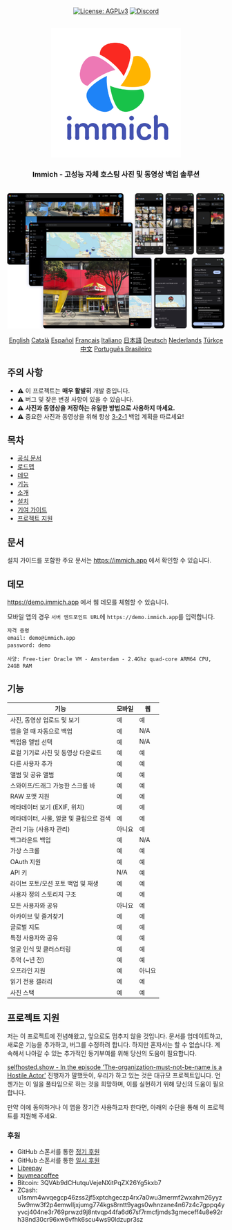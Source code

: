 <p align="center"> 
  <br/>  
  <a href="https://opensource.org/license/agpl-v3"><img src="https://img.shields.io/badge/License-AGPL_v3-blue.svg?color=3F51B5&style=for-the-badge&label=License&logoColor=000000&labelColor=ececec" alt="License: AGPLv3"></a>
  <a href="https://discord.gg/D8JsnBEuKb">
    <img src="https://img.shields.io/discord/979116623879368755.svg?label=Discord&logo=Discord&style=for-the-badge&logoColor=000000&labelColor=ececec" alt="Discord"/>
  </a>
  <br/>  
  <br/>   
</p>

<p align="center">
<img src="../design/immich-logo-stacked-light.svg" width="300" title="Login With Custom URL">
</p>
<h3 align="center">Immich - 고성능 자체 호스팅 사진 및 동영상 백업 솔루션</h3>
<br/>
<a href="https://immich.app">
<img src="../design/immich-screenshots.png" title="Main Screenshot">
</a>
<br/>
<p align="center">
  <a href="../README.md">English</a>
  <a href="README_ca_ES.md">Català</a>
  <a href="README_es_ES.md">Español</a>
  <a href="README_fr_FR.md">Français</a>
  <a href="README_it_IT.md">Italiano</a>
  <a href="README_ja_JP.md">日本語</a>
  <a href="README_de_DE.md">Deutsch</a>
  <a href="README_nl_NL.md">Nederlands</a>
  <a href="README_tr_TR.md">Türkçe</a>
  <a href="README_zh_CN.md">中文</a>
  <a href="README_pt_BR.md">Português Brasileiro</a>
</p>

## 주의 사항

- ⚠️ 이 프로젝트는 **매우 활발히** 개발 중입니다.
- ⚠️ 버그 및 잦은 변경 사항이 있을 수 있습니다.
- ⚠️ **사진과 동영상을 저장하는 유일한 방법으로 사용하지 마세요.**
- ⚠️ 중요한 사진과 동영상을 위해 항상 [3-2-1](https://www.backblaze.com/blog/the-3-2-1-backup-strategy/) 백업 계획을 따르세요!

## 목차

- [공식 문서](https://immich.app/docs)
- [로드맵](https://github.com/orgs/immich-app/projects/1)
- [데모](#demo)
- [기능](#features)
- [소개](https://immich.app/docs/overview/introduction)
- [설치](https://immich.app/docs/install/requirements)
- [기여 가이드](https://immich.app/docs/overview/support-the-project)
- [프로젝트 지원](#support-the-project)

## 문서

설치 가이드를 포함한 주요 문서는 https://immich.app 에서 확인할 수 있습니다.

## 데모

https://demo.immich.app 에서 웹 데모를 체험할 수 있습니다.

모바일 앱의 경우 `서버 엔드포인트 URL`에 `https://demo.immich.app`를 입력합니다.

```bash title="Demo Credential"
자격 증명
email: demo@immich.app
password: demo
```

```
사양: Free-tier Oracle VM - Amsterdam - 2.4Ghz quad-core ARM64 CPU, 24GB RAM
```

## 기능

| 기능                                  | 모바일 | 웹 |
| ------------------------------------ | ----- | ----- |
| 사진, 동영상 업로드 및 보기 | 예 | 예 |
| 앱을 열 때 자동으로 백업 | 예 | N/A |
| 백업용 앨범 선택 | 예 | N/A |
| 로컬 기기로 사진 및 동영상 다운로드 | 예 | 예 |
| 다른 사용자 추가 | 예 | 예 |
| 앨범 및 공유 앨범 | 예 | 예 |
| 스와이프/드래그 가능한 스크롤 바 | 예 | 예 |
| RAW 포맷 지원 | 예 | 예 |
| 메타데이터 보기 (EXIF, 위치) | 예 | 예 |
| 메타데이터, 사물, 얼굴 및 클립으로 검색 | 예 | 예 |
| 관리 기능 (사용자 관리) | 아니요 | 예 |
| 백그라운드 백업 | 예 | N/A |
| 가상 스크롤 | 예 | 예 |
| OAuth 지원 | 예 | 예 |
| API 키 | N/A | 예 |
| 라이브 포토/모션 포토 백업 및 재생 | 예 | 예 |
| 사용자 정의 스토리지 구조 | 예 | 예 |
| 모든 사용자와 공유 | 아니요 | 예 |
| 아카이브 및 즐겨찾기 | 예 |예|
| 글로벌 지도 | 예 | 예 |
| 특정 사용자와 공유 | 예 | 예 |
| 얼굴 인식 및 클러스터링 | 예 | 예 |
| 추억 (~년 전) | 예 | 예 |
| 오프라인 지원 | 예 | 아니요 |
| 읽기 전용 갤러리 | 예 | 예 |
| 사진 스택 | 예 | 예 |

## 프로젝트 지원

저는 이 프로젝트에 전념해왔고, 앞으로도 멈추지 않을 것입니다. 문서를 업데이트하고, 새로운 기능을 추가하고, 버그를 수정하려 합니다. 하지만 혼자서는 할 수 없습니다. 계속해서 나아갈 수 있는 추가적인 동기부여를 위해 당신의 도움이 필요합니다.

[selfhosted.show - In the episode 'The-organization-must-not-be-name is a Hostile Actor'](https://selfhosted.show/79?t=1418) 진행자가 말했듯이, 우리가 하고 있는 것은 대규모 프로젝트입니다. 언젠가는 이 일을 풀타임으로 하는 것을 희망하며, 이를 실현하기 위해 당신의 도움이 필요합니다.

만약 이에 동의하거나 이 앱을 장기간 사용하고자 한다면, 아래의 수단을 통해 이 프로젝트를 지원해 주세요.

### 후원

- GitHub 스폰서를 통한 [정기 후원](https://github.com/sponsors/immich-app)
- GitHub 스폰서를 통한 [일시 후원](https://github.com/sponsors/immich-app?frequency=one-time&sponsor=alextran1502)
- [Librepay](https://liberapay.com/alex.tran1502/)
- [buymeacoffee](https://www.buymeacoffee.com/altran1502)
- Bitcoin: 3QVAb9dCHutquVejeNXitPqZX26Yg5kxb7
- ZCash: u1smm4wvqegcp46zss2jf5xptchgeczp4rx7a0wu3mermf2wxahm26yyz5w9mw3f2p4emwlljxjumg774kgs8rntt9yags0whnzane4n67z4c7gppq4yyvcj404ne3r769prwzd9j8ntvqp44fa6d67sf7rmcfjmds3gmeceff4u8e92rh38nd30cr96xw6vfhk6scu4ws90ldzupr3sz
